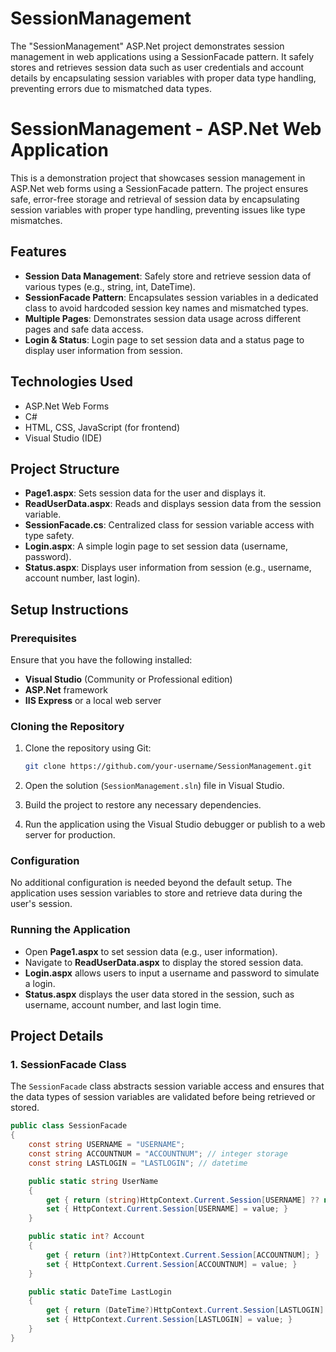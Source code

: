 # SessionManagement
The "SessionManagement" ASP.Net project demonstrates session management in web applications using a SessionFacade pattern. It safely stores and retrieves session data such as user credentials and account details by encapsulating session variables with proper data type handling, preventing errors due to mismatched data types.

# SessionManagement - ASP.Net Web Application

This is a demonstration project that showcases session management in ASP.Net web forms using a SessionFacade pattern. The project ensures safe, error-free storage and retrieval of session data by encapsulating session variables with proper type handling, preventing issues like type mismatches.

## Features
- **Session Data Management**: Safely store and retrieve session data of various types (e.g., string, int, DateTime).
- **SessionFacade Pattern**: Encapsulates session variables in a dedicated class to avoid hardcoded session key names and mismatched types.
- **Multiple Pages**: Demonstrates session data usage across different pages and safe data access.
- **Login & Status**: Login page to set session data and a status page to display user information from session.

## Technologies Used
- ASP.Net Web Forms
- C#
- HTML, CSS, JavaScript (for frontend)
- Visual Studio (IDE)

## Project Structure
- **Page1.aspx**: Sets session data for the user and displays it.
- **ReadUserData.aspx**: Reads and displays session data from the session variable.
- **SessionFacade.cs**: Centralized class for session variable access with type safety.
- **Login.aspx**: A simple login page to set session data (username, password).
- **Status.aspx**: Displays user information from session (e.g., username, account number, last login).

## Setup Instructions

### Prerequisites
Ensure that you have the following installed:
- **Visual Studio** (Community or Professional edition)
- **ASP.Net** framework
- **IIS Express** or a local web server

### Cloning the Repository
1. Clone the repository using Git:
    ```bash
    git clone https://github.com/your-username/SessionManagement.git
    ```

2. Open the solution (`SessionManagement.sln`) file in Visual Studio.

3. Build the project to restore any necessary dependencies.

4. Run the application using the Visual Studio debugger or publish to a web server for production.

### Configuration
No additional configuration is needed beyond the default setup. The application uses session variables to store and retrieve data during the user's session.

### Running the Application
- Open **Page1.aspx** to set session data (e.g., user information).
- Navigate to **ReadUserData.aspx** to display the stored session data.
- **Login.aspx** allows users to input a username and password to simulate a login.
- **Status.aspx** displays the user data stored in the session, such as username, account number, and last login time.

## Project Details

### 1. **SessionFacade Class**
The `SessionFacade` class abstracts session variable access and ensures that the data types of session variables are validated before being retrieved or stored.

```csharp
public class SessionFacade
{
    const string USERNAME = "USERNAME";
    const string ACCOUNTNUM = "ACCOUNTNUM"; // integer storage
    const string LASTLOGIN = "LASTLOGIN"; // datetime

    public static string UserName
    {
        get { return (string)HttpContext.Current.Session[USERNAME] ?? null; }
        set { HttpContext.Current.Session[USERNAME] = value; }
    }

    public static int? Account
    {
        get { return (int?)HttpContext.Current.Session[ACCOUNTNUM]; }
        set { HttpContext.Current.Session[ACCOUNTNUM] = value; }
    }

    public static DateTime LastLogin
    {
        get { return (DateTime?)HttpContext.Current.Session[LASTLOGIN] ?? DateTime.MinValue; }
        set { HttpContext.Current.Session[LASTLOGIN] = value; }
    }
}
